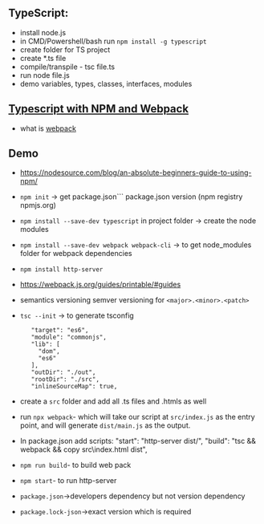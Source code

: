 ## TypeScript:
- install node.js
- in CMD/Powershell/bash run `npm install -g typescript`
- create folder for TS project
- create *.ts file
- compile/transpile - tsc file.ts
- run node file.js
- demo variables, types, classes, interfaces, modules

## [Typescript with NPM and Webpack](https://webpack.js.org/guides/typescript/#basic-setup)
- what is [webpack](https://webpack.js.org/concepts/)

## Demo
- https://nodesource.com/blog/an-absolute-beginners-guide-to-using-npm/

- `npm init` -> get package.json```
package.json
 version (npm registry npmjs.org) 
- `npm install --save-dev typescript` in project folder -> create the node modules
- `npm install --save-dev webpack webpack-cli` -> to get node_modules folder for webpack dependencies
- `npm install http-server`
- https://webpack.js.org/guides/printable/#guides
- semantics versioning semver versioning for `<major>.<minor>.<patch>`
- `tsc --init` -> to generate tsconfig
    ```
       "target": "es6",
       "module": "commonjs",
       "lib": [
         "dom",
         "es6"
       ],
       "outDir": "./out",
       "rootDir": "./src",
       "inlineSourceMap": true,
   ```
- create a `src` folder and add all .ts files and .htmls as well
- run `npx webpack`- which will take our script at `src/index.js` as the entry point, and will generate `dist/main.js` as the output. 
-  In package.json add scripts:
  "start": "http-server dist/",
  "build": "tsc && webpack && copy src\\index.html dist",
- `npm run build`- to build web pack
- `npm start`- to run http-server
- `package.json`->developers dependency but not version dependency
- `package.lock-json`->exact version which is required